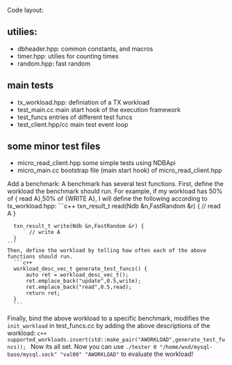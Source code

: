 Code layout:
## utilies:
- dbheader.hpp:       common constants, and macros
- timer.hpp:          utilies for counting times
- random.hpp:         fast random

## main tests
- tx_workload.hpp:    definiation of a TX workload
- test_main.cc        main start hook of the execution framework
- test_funcs          entries of different test funcs
- test_client.hpp/cc  main test event loop


## some minor test files
- micro_read_client.hpp  some simple tests using NDBApi
- micro_main.cc          bootstrap file (main start hook) of micro_read_client.hpp


Add a benchmark:
    A benchmark has several test functions.
    First, define the workload the benchmark should run. For example, if my workload has 50% of { read A},50% of {WRITE A}, I will define the following according to tx_workload.hpp:
    ```c++
      txn_result_t read(Ndb &n,FastRandom &r) {
           // read A
      }
 
      txn_result_t write(Ndb &n,FastRandom &r) {
           // write A
      }
    ```
    Then, define the workload by telling how often each of the above functions should run.
      ```c++
      workload_desc_vec_t generate_test_funcs() {
          auto ret = workload_desc_vec_t();
          ret.emplace_back("update",0.5,write);
          ret.emplace_back("read",0.5,read);
          return ret;
      }
      ```

   Finally, bind the above workload to a specific benchmark, modifies the `init_workload` in test_funcs.cc by adding the above descriptions of the workload:
     ```c++
       supported_workloads.insert(std::make_pair("AWORKLOAD",generate_test_funcs));
     ```
  Now its all set. Now you can use `./tester 0 "/home/wxd/mysql-base/mysql.sock" "val00" "AWORKLOAD"` to evaluate the workload! 